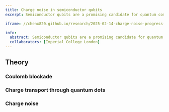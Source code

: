```yaml
---
title: Charge noise in semiconductor qubits
excerpt: Semiconductor qubits are a promising candidate for quantum computing, owing to their compatibility with existing semiconductor fabrication techniques, long coherence times, and scalability for large-scale integration. However, building a robust quantum computer with semiconductor spin qubits faces significant challenges, the most pressing being noise—particularly charge noise. To address this critical ssue, it is essential to first study and understand the underlying mechanisms of charge noise.

iframe: //chenx820.github.io/research/2025-02-14-charge-noise-progress-review.pdf

info:
  abstract: Semiconductor qubits are a promising candidate for quantum computing, owing to their compatibility with existing semiconductor fabrication techniques, long coherence times, and scalability for large-scale integration. However, building a robust quantum computer with semiconductor spin qubits faces significant challenges, the most pressing being noise—particularly charge noise. Charge noise accelerates decoherence, leading to quantum state dephasing caused by external disturbances, which undermines the stability and reliability of qubit operations. To address this critical ssue, it is essential to first study and understand the underlying mechanisms of charge noise.
  collaborators: [Imperial College London]
---
```


## Theory

### Coulomb blockade

### Charge transport through quantum dots

### Charge noise
